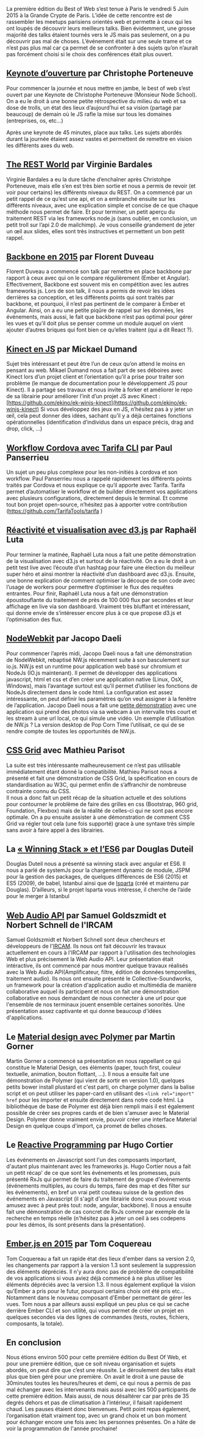 La première édition du Best of Web s’est tenue à Paris le vendredi 5 Juin 2015 à la Grande Crypte de Paris.
L’idée de cette rencontre est de rassembler les meetups parisiens orientés web et permette à ceux qui les ont loupés de découvrir leurs meilleurs talks.
Bien évidemment, une grosse majorité des talks étaient tournés vers le JS mais pas seulement, on a pu découvrir pas mal de choses.
L’événement était sur une seule trame et ce n’est pas plus mal car ça permet de se confronter à des sujets qu’on n’aurait pas forcément choisi si le choix des conférences était plus ouvert.

## [Keynote d’ouverture](http://deliciousinsights.github.io/best-of-web-2015/) par Christophe Porteneuve
Pour commencer la journée et nous mettre en jambe, le best of web s’est ouvert par une Keynote de Christophe Porteneuve (Monsieur Node School). On a eu le droit à une bonne petite rétrospective du milieu du web et sa dose de trolls, un état des lieux d’aujourd’hui et sa vision (partagé par beaucoup) de demain où le JS rafle la mise sur tous les domaines (entreprises, os, etc…)

Après une keynote de 45 minutes, place aux talks. Les sujets abordés durant la journée étaient assez vastes et permettent de remettre en vision les différents axes du web.

## [The REST World](http://nodejsparis.bitbucket.org/20140312/rest_world/#/) par Virginie Bardales
Virginie Bardales a eu la dure tâche d’enchaîner après Christohpe Porteneuve, mais elle s’en est très bien sortie et nous a permis de revoir (et voir pour certains) les différents niveaux du REST. On a commencé par un petit rappel de ce qu’est une api, et on a embranché ensuite sur les différents niveaux, avec une explication simple et concise de ce que chaque méthode nous permet de faire. Et pour terminer, un petit aperçu du traitement REST via les frameworks node.js (sans oublier, en conclusion, un petit troll sur l’api 2.0 de mailchimp).
Je vous conseille grandement de jeter un œil aux slides, elles sont très instructives et permettent un bon petit rappel.

## [Backbone en 2015](http://slides.com/florentduveau/backbone2015-3#/) par Florent Duveau
Florent Duveau a commencé son talk par remettre en place backbone par rapport à ceux avec qui on le compare régulièrement (Ember et Angular). Effectivement, Backbone est souvent mis en compétition avec les autres frameworks js. Lors de son talk, il nous a permis de revoir les idées derrières sa conception, et les différents points qui sont traités par backbone, et pourquoi, il n’est pas pertinent de le comparer à Ember et Angular.
Ainsi, on a eu une petite piqûre de rappel sur les données, les événements, mais aussi, le fait que backbone n’est pas optimal pour gérer les vues et qu’il doit plus se penser comme un module auquel on vient ajouter d’autres briques qui font bien ce qu’elles traitent (qui a dit React ?).

## [Kinect en JS](http://fr.slideshare.net/3k1n0/ekino-dumand-mickaelkinecthtml5) par Mickael Dumand
Sujet très intéressant et peut être l’un de ceux qu’on attend le moins en pensant au web. Mikael Dumand nous a fait part de ses déboires avec Kinect lors d’un projet client et l’orientation qu’il a prise pour traiter son problème (le manque de documentation pour le développement JS pour Kinect). Il a partagé ses travaux et nous invite à forker et améliorer le repo de sa librairie pour améliorer l’init d’un projet JS avec Kinect : [https://github.com/ekino/ek-winjs-kinect](https://github.com/ekino/ek-winjs-kinect)
Si vous développez des jeux en JS, n’hésitez pas à y jeter un œil, cela peut donner des idées, sachant qu’il y a déjà certaines fonctions opérationnelles (identification d’individus dans un espace précis, drag and drop, click, …)

## [Workflow Cordova avec Tarifa CLI](http://42loops.com/tarifa-bestofweb2015.pdf) par Paul Panserrieu
Un sujet un peu plus complexe pour les non-initiés à cordova et son workflow.
Paul Panserrieu nous a rappelé rapidement les différents points traités par Cordova et nous explique ce qu’il apporte avec Tarifa. Tarifa permet d’automatiser le workflow et de builder directement vos applications avec plusieurs configurations, directement depuis le terminal.
Et comme tout bon projet open-source, n’hésitez pas à apporter votre contribution (https://github.com/TarifaTools/tarifa )

## [Réactivité et visualisation avec d3.js](http://rluta.github.io/d3-realtime/) par Raphaël Luta
Pour terminer la matinée, Raphaël Luta nous a fait une petite démonstration de la visualisation avec d3.js et surtout de la réactivité. On a eu le droit à un petit test live avec l’écoute d’un hashtag pour faire une élection du meilleur super héro et ainsi montrer la réactivité d’un dashboard avec d3.js. Ensuite, une bonne explication de comment optimiser la découpe de son code avec l’usage de workers pour permettre d’optimiser le flux des requêtes entrantes. Pour finir, Raphaël Luta nous a fait une démonstration époustouflante du traitement de près de 100 000 flux par secondes et leur affichage en live via son dashboard. Vraiment très bluffant et intéressant, qui donne envie de s’intéresser encore plus à ce que propose d3.js et l’optimisation des flux.

## [NodeWebkit]( https://speakerdeck.com/jacopodaeli/native-javascript-applications-with-nw-dot-js) par Jacopo Daeli 
Pour commencer l’après midi, Jacopo Daeli nous a fait une démonstration de NodeWebkit, rebaptisé NW.js récemment suite à son basculement sur io.js. NW.js est un runtime pour application web basé sur chromium et NodeJs (IO.js maintenant). Il permet de développer des applications javascript, html et css et d’en créer une application native (Linux, OsX, Windows), mais l’avantage surtout est qu’il permet d’utiliser les fonctions de NodeJs directement dans le code html.
La configuration est assez intéressante, on peut définir les paramètres qu’on veut assigner à la fenêtre de l’application. Jacopo Daeli nous a fait une [petite démonstration]( https://github.com/JacopoDaeli/bestof-web-paris-2015) avec une application qui prend des photos via sa webcam à un intervalle très court et les stream à une url local, ce qui simule une vidéo. Un exemple d’utilisation de NW.js ? La version desktop de Pop Corn Time l’utilisait, ce qui de se rendre compte de toutes les opportunités de NW.js.

## [CSS Grid]( http://fr.slideshare.net/matparisot/css-grid-layout-le-futur-de-vos-mises-en-page) avec Mathieu Parisot
La suite est très intéressante malheureusement ce n’est pas utilisable immédiatement étant donné la compatibilité. Mathieu Parisot nous a présenté et fait une démonstration de CSS Grid, la spécification en cours de standardisation au W3C, qui permet enfin de s’affranchir de nombreuse contrainte connu du CSS.  
Il nous a donc fait un petit récap de la situation actuelle et des solutions pour contourner le problème de faire des grilles en css (Bootstrap, 960 grid, Foundation, Flexbox) mais de la réalité de celles-ci qui ne sont pas encore optimale. On a pu ensuite assister à une démonstration de comment CSS Grid va régler tout cela (une fois supporté) grace à une syntaxe très simple sans avoir à faire appel à des librairies. 

## La [« Winning Stack » et l’ES6]( http://fr.slideshare.net/SfeirGroup/es2015-ready-angular-web-stack-bestofweb-2015) par Douglas Duteil
Douglas Duteil nous a présenté sa winning stack avec angular et ES6. Il nous a parlé de systemJs pour la chargement dynamic de module, JSPM pour la gestion des packages, de quelques différences de ES6 (2015) et ES5 (2009), de babel, Istanbul ainsi que de [Isparta]( https://github.com/douglasduteil/isparta) (créé et maintenu par Douglas). D’ailleurs, si le projet Isparta vous intéresse, il cherche de l’aide pour le merger à Istanbul

## [Web Audio API](http://ouhouhsami.github.io/2015-06-05-bestofweb-paris/) par Samuel Goldszmidt et Norbert Schnell de l'IRCAM
Samuel Goldszmidt et Norbert Schnell sont deux chercheurs et développeurs de l'[IRCAM](http://www.ircam.fr/). Ils nous ont fait découvrir les travaux actuellement en cours à l'IRCAM par rapport à l'utilisation des technologies Web et plus précisement la Web Audio API. Leur présentation était intéractive, ils ont commencé par nous montrer quelque travaux réalisés avec la Web Audio API(Amplificateur, filtre, édition de données temporelles, traitement audio). Ils nous ont ensuite présenté le Collective-Soundworks, un framework pour la création d'application audio et multimédia de manière collaborative auquel ils participent et nous on fait une démonstration collaborative en nous demandant de nous connecter à une url pour que l'ensemble de nos terminaux jouent ensemble certaines sonorités.
Une présentation assez captivante et qui donne beaucoup d'idées d'applications.

## Le [Material design avec Polymer](https://docs.google.com/presentation/d/1IzsxsE6HybPAdbrI8iIlF3Qaj9BQGEHmu3zX7xT9o8M/edit#slide=id.g3a6159c6f_024) par Martin Gorner
Martin Gorner a commencé sa présentation en nous rappellant ce qui constitue le Material Design, ces éléments (paper, touch first, couleur textuelle, animation, bouton flottant, ...). Il nous a ensuite fait une démonstration de Polymer (qui vient de sortir en version 1.0), quelques petits bower install plustard et c'est parti, on charge polymer dans la balise script et on peut utiliser les paper-card en utilisant des ``<link rel="import" href`` pour les importer et ensuite directement dans notre code html. La bibliothéque de base de Polymer est déjà bien rempli mais il est également possible de créer ses propres cards et de bien s'amuser avec le Material Design. Polymer donne vraiment envie, pouvoir créer une interface Material Design en quelque coups d'import, ça promet de belles choses.
 
## Le [Reactive Programming](https://speakerdeck.com/hugocrd/dealing-with-streams-using-rxjs) par Hugo Cortier
Les événements en Javascript sont l'un des composants important, d'autant plus maintenant avec les frameworks js. Hugo Cortier nous a fait un petit récap' de ce que sont les événements et les promesses, puis présenté RxJs qui permet de faire du traitement de groupe d'événements (événements multiples, au cours du temps, faire des map et des filter sur les événements), en bref un vrai petit couteau suisse de la gestion des événements en Javascript (il s'agit d'une librairie donc vous pouvez vous amusez avec à peut près tout: node, angular, backbone). Il nous a ensuite fait une démonstration de cas concret de RxJs comme par exemple de la recherche en temps réelle (n'hésitez pas à jeter un oeil à ses codepens pour les démos, ils sont présents dans la présentation).


## [Ember.js en 2015](http://thau.me/2015/06/building-an-application-with-ember-js-in-2015) par Tom Coquereau
Tom Coquereau a fait un rapide état des lieux d'ember dans sa version 2.0, les changements par rapport à la version 1.3 sont seulement la suppression des éléments dépréciés. Il n'y aura donc pas de problème de compatibilité de vos applications si vous aviez déjà commencé à ne plus utiliser les éléments dépréciés avec la version 1.3. Il nous également expliqué la vision qu'Ember a pris pour le futur, pourquoi certains choix ont été pris etc... Notamment dans le nouveau composant d'Ember permettant de gérer les vues. Tom nous a par ailleurs aussi expliqué un peu plus ce qui se cache derrière Ember CLI et son utilité, qui vous permet de créer un projet en quelques secondes via des lignes de commandes (tests, routes, fichiers, composants, la totale).

## En conclusion
Nous étions environ 500 pour cette première édition du Best Of Web, et pour une première édition, que ce soit niveau organisation et sujets abordés, on peut dire que c’est une réussite. Le déroulement des talks était plus que bien géré pour une première. On avait le droit à une pause de 30minutes toutes les heures/heures et demi, ce qui nous a permis de pas mal échanger avec les intervenants mais aussi avec les 500 participants de cette première édition. Mais aussi, de nous désaltérer car par près de 35 degrés dehors et pas de climatisation à l’intérieur, il faisait rapidement chaud. Les pauses étaient donc bienvenues. Petit point repas également, l’organisation était vraiment top, avec un grand choix et un bon moment pour échanger encore une fois avec les personnes présentes.
On a hâte de voir la programmation de l'année prochaine!